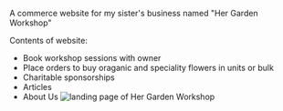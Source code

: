 A commerce website for my sister's business named "Her Garden Workshop" 

Contents of website:
  - Book workshop sessions with owner
  - Place orders to buy oraganic and speciality flowers in units or bulk
  - Charitable sponsorships
  - Articles
  - About Us
![landing page of Her Garden Workshop](https://i.makeagif.com/media/3-27-2022/n8pbk6.gif)
